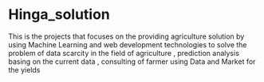 # Hinga_solution
This is the projects that focuses on the providing agriculture solution by using Machine Learning and web development technologies  to solve the problem of data scarcity in the field of agriculture , prediction analysis basing on the current data , consulting of farmer using Data and Market for the yields 
